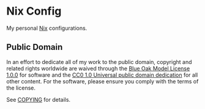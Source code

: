 # Nix Config

My personal [Nix](https://nixos.org) configurations.

## Public Domain

In an effort to dedicate all of my work to the public domain, copyright and
related rights worldwide are waived through the [Blue Oak Model License
1.0.0](https://blueoakcouncil.org/license/1.0.0) for software and the [CC0 1.0
Universal public domain
dedication](https://creativecommons.org/publicdomain/zero/1.0/) for all other
content. For the software, please ensure you comply with the terms of the
license.

See [COPYING](./COPYING) for details.
